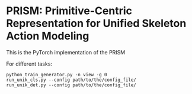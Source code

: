 # PRISM: Primitive-Centric Representation for Unified Skeleton Action Modeling

This is the PyTorch implementation of the PRISM

For different tasks:
```
python train_generator.py -n view -g 0
run_unik_cls.py --config path/to/the/config_file/
run_unik_det.py --config path/to/the/config_file/
```
